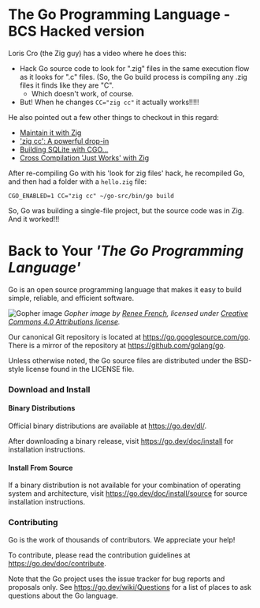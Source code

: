 # The Go Programming Language - BCS Hacked version

Loris Cro (the Zig guy) has a video where he does this:

- Hack Go source code to look for ".zig" files in the same execution flow as
  it looks for ".c" files. (So, the Go build process is compiling any .zig
  files it finds like they are "C".
  - Which doesn't work, of course.
- But! When he changes `CC="zig cc"` it actually works!!!!!

He also pointed out a few other things to checkout in this regard:

- [Maintain it with Zig](https://kristoff.it/blog/maintain-it-with-zig/)
- ['zig cc': A powerful drop-in](https://andrewkelley.me/post/zig-cc-powerful-drop-in-replacement-gcc-clang.html)
- [Building SQLite with CGO...](https://zig.news/kristoff/building-sqlite-with-cgo-for-every-os-4cic)
- [Cross Compilation 'Just Works' with Zig](https://dev.to/kristoff/zig-makes-go-cross-compilation-just-work-29ho)

After re-compiling Go with his 'look for zig files' hack, he recompiled Go, and
then had a folder with a `hello.zig` file:

```shell
CGO_ENABLED=1 CC="zig cc" ~/go-src/bin/go build
```

So, Go was building a single-file project, but the source code was in Zig. And
it worked!!!

# Back to Your _'The Go Programming Language'_

Go is an open source programming language that makes it easy to build simple,
reliable, and efficient software.

![Gopher image](https://golang.org/doc/gopher/fiveyears.jpg)
*Gopher image by [Renee French][rf], licensed under [Creative Commons 4.0 Attributions license][cc4-by].*

Our canonical Git repository is located at https://go.googlesource.com/go.
There is a mirror of the repository at https://github.com/golang/go.

Unless otherwise noted, the Go source files are distributed under the
BSD-style license found in the LICENSE file.

### Download and Install

#### Binary Distributions

Official binary distributions are available at https://go.dev/dl/.

After downloading a binary release, visit https://go.dev/doc/install
for installation instructions.

#### Install From Source

If a binary distribution is not available for your combination of
operating system and architecture, visit
https://go.dev/doc/install/source
for source installation instructions.

### Contributing

Go is the work of thousands of contributors. We appreciate your help!

To contribute, please read the contribution guidelines at https://go.dev/doc/contribute.

Note that the Go project uses the issue tracker for bug reports and
proposals only. See https://go.dev/wiki/Questions for a list of
places to ask questions about the Go language.

[rf]: https://reneefrench.blogspot.com/
[cc4-by]: https://creativecommons.org/licenses/by/4.0/
